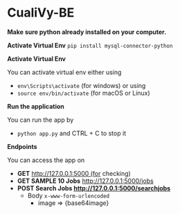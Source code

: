 # CualiVy-BE

**Make sure python already installed on your computer.**

**Activate Virtual Env**
```pip install mysql-connector-python```

**Activate Virtual Env**

You can activate virtual env either using

- ```env\Scripts\activate``` (for windows) or using
- ```source env/bin/activate``` (for macOS or Linux)

**Run the application**

You can run the app by

- ```python app.py```
  and CTRL + C to stop it

**Endpoints**

You can access the app on

- **GET** http://127.0.0.1:5000 (for checking)
- **GET SAMPLE 10 Jobs** http://127.0.0.1:5000/jobs
- **POST Search Jobs <http://127.0.0.1:5000/searchjobs>**
  - Body ```x-www-form-urlencoded```
    - image => {base64image}

